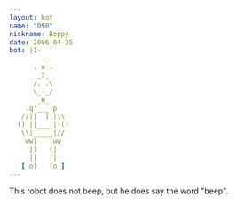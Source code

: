 ```yaml
---
layout: bot
name: "090"
nickname: Boppy
date: 2006-04-25
bot: |1-
        .      
      . o .    
       _I_     
      /. .\    
      \_-_/    
       _H_     
    .q'___'p   
   //||  ]||\\ 
  () ||___|| ()
   \\|_____|// 
    ww|   |ww  
     |)   (|   
     ||   ||   
   [_o)   (o_] 
---
```

This robot does not beep, but he does say the word "beep".